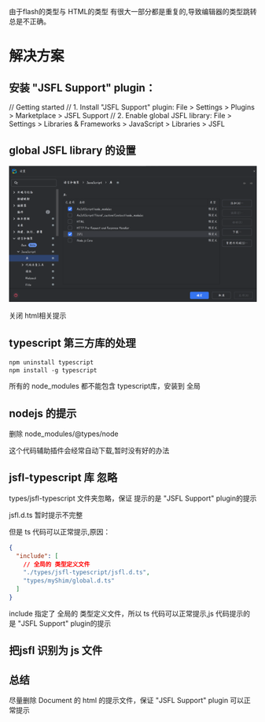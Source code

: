 由于flash的类型与 HTML的类型 有很大一部分都是重复的,导致编辑器的类型跳转总是不正确。

# 解决方案

## 安装 "JSFL Support" plugin：

// Getting started
// 1. Install "JSFL Support" plugin: File > Settings > Plugins > Marketplace > JSFL Support
// 2. Enable global JSFL library: File > Settings > Libraries & Frameworks > JavaScript > Libraries > JSFL

## global JSFL library 的设置

![Snipaste_2025-07-10_18-47-07](附件/Snipaste_2025-07-10_18-47-07.png)

关闭 html相关提示

## typescript 第三方库的处理

```
npm uninstall typescript
npm install -g typescript
```

所有的 node_modules 都不能包含 typescript库，安装到 全局

## nodejs 的提示

删除 node_modules/@types/node

这个代码辅助插件会经常自动下载,暂时没有好的办法

## jsfl-typescript 库  忽略

types/jsfl-typescript 文件夹忽略，保证 提示的是 "JSFL Support" plugin的提示

jsfl.d.ts 暂时提示不完整

但是 ts 代码可以正常提示,原因：

```json
{
  "include": [
    // 全局的 类型定义文件
    "./types/jsfl-typescript/jsfl.d.ts",
    "types/myShim/global.d.ts"
  ]
}

```

include 指定了 全局的 类型定义文件，所以 ts 代码可以正常提示,js 代码提示的是 "JSFL Support" plugin的提示

## 把jsfl 识别为 js 文件

## 总结

尽量删除 Document 的 html 的提示文件，保证 "JSFL Support" plugin 可以正常提示









